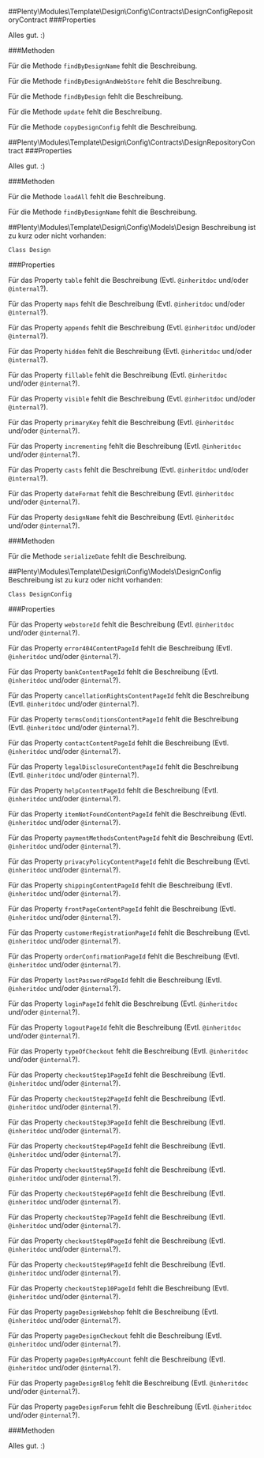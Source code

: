 ##Plenty\Modules\Template\Design\Config\Contracts\DesignConfigRepositoryContract
###Properties

Alles gut. :)

###Methoden

Für die Methode `findByDesignName` fehlt die Beschreibung.

Für die Methode `findByDesignAndWebStore` fehlt die Beschreibung.

Für die Methode `findByDesign` fehlt die Beschreibung.

Für die Methode `update` fehlt die Beschreibung.

Für die Methode `copyDesignConfig` fehlt die Beschreibung.

##Plenty\Modules\Template\Design\Config\Contracts\DesignRepositoryContract
###Properties

Alles gut. :)

###Methoden

Für die Methode `loadAll` fehlt die Beschreibung.

Für die Methode `findByDesignName` fehlt die Beschreibung.

##Plenty\Modules\Template\Design\Config\Models\Design
Beschreibung ist zu kurz oder nicht vorhanden:

    Class Design

###Properties

Für das Property `table` fehlt die Beschreibung (Evtl. `@inheritdoc` und/oder `@internal`?).

Für das Property `maps` fehlt die Beschreibung (Evtl. `@inheritdoc` und/oder `@internal`?).

Für das Property `appends` fehlt die Beschreibung (Evtl. `@inheritdoc` und/oder `@internal`?).

Für das Property `hidden` fehlt die Beschreibung (Evtl. `@inheritdoc` und/oder `@internal`?).

Für das Property `fillable` fehlt die Beschreibung (Evtl. `@inheritdoc` und/oder `@internal`?).

Für das Property `visible` fehlt die Beschreibung (Evtl. `@inheritdoc` und/oder `@internal`?).

Für das Property `primaryKey` fehlt die Beschreibung (Evtl. `@inheritdoc` und/oder `@internal`?).

Für das Property `incrementing` fehlt die Beschreibung (Evtl. `@inheritdoc` und/oder `@internal`?).

Für das Property `casts` fehlt die Beschreibung (Evtl. `@inheritdoc` und/oder `@internal`?).

Für das Property `dateFormat` fehlt die Beschreibung (Evtl. `@inheritdoc` und/oder `@internal`?).

Für das Property `designName` fehlt die Beschreibung (Evtl. `@inheritdoc` und/oder `@internal`?).

###Methoden

Für die Methode `serializeDate` fehlt die Beschreibung.

##Plenty\Modules\Template\Design\Config\Models\DesignConfig
Beschreibung ist zu kurz oder nicht vorhanden:

    Class DesignConfig

###Properties

Für das Property `webstoreId` fehlt die Beschreibung (Evtl. `@inheritdoc` und/oder `@internal`?).

Für das Property `error404ContentPageId` fehlt die Beschreibung (Evtl. `@inheritdoc` und/oder `@internal`?).

Für das Property `bankContentPageId` fehlt die Beschreibung (Evtl. `@inheritdoc` und/oder `@internal`?).

Für das Property `cancellationRightsContentPageId` fehlt die Beschreibung (Evtl. `@inheritdoc` und/oder `@internal`?).

Für das Property `termsConditionsContentPageId` fehlt die Beschreibung (Evtl. `@inheritdoc` und/oder `@internal`?).

Für das Property `contactContentPageId` fehlt die Beschreibung (Evtl. `@inheritdoc` und/oder `@internal`?).

Für das Property `legalDisclosureContentPageId` fehlt die Beschreibung (Evtl. `@inheritdoc` und/oder `@internal`?).

Für das Property `helpContentPageId` fehlt die Beschreibung (Evtl. `@inheritdoc` und/oder `@internal`?).

Für das Property `itemNotFoundContentPageId` fehlt die Beschreibung (Evtl. `@inheritdoc` und/oder `@internal`?).

Für das Property `paymentMethodsContentPageId` fehlt die Beschreibung (Evtl. `@inheritdoc` und/oder `@internal`?).

Für das Property `privacyPolicyContentPageId` fehlt die Beschreibung (Evtl. `@inheritdoc` und/oder `@internal`?).

Für das Property `shippingContentPageId` fehlt die Beschreibung (Evtl. `@inheritdoc` und/oder `@internal`?).

Für das Property `frontPageContentPageId` fehlt die Beschreibung (Evtl. `@inheritdoc` und/oder `@internal`?).

Für das Property `customerRegistrationPageId` fehlt die Beschreibung (Evtl. `@inheritdoc` und/oder `@internal`?).

Für das Property `orderConfirmationPageId` fehlt die Beschreibung (Evtl. `@inheritdoc` und/oder `@internal`?).

Für das Property `lostPasswordPageId` fehlt die Beschreibung (Evtl. `@inheritdoc` und/oder `@internal`?).

Für das Property `loginPageId` fehlt die Beschreibung (Evtl. `@inheritdoc` und/oder `@internal`?).

Für das Property `logoutPageId` fehlt die Beschreibung (Evtl. `@inheritdoc` und/oder `@internal`?).

Für das Property `typeOfCheckout` fehlt die Beschreibung (Evtl. `@inheritdoc` und/oder `@internal`?).

Für das Property `checkoutStep1PageId` fehlt die Beschreibung (Evtl. `@inheritdoc` und/oder `@internal`?).

Für das Property `checkoutStep2PageId` fehlt die Beschreibung (Evtl. `@inheritdoc` und/oder `@internal`?).

Für das Property `checkoutStep3PageId` fehlt die Beschreibung (Evtl. `@inheritdoc` und/oder `@internal`?).

Für das Property `checkoutStep4PageId` fehlt die Beschreibung (Evtl. `@inheritdoc` und/oder `@internal`?).

Für das Property `checkoutStep5PageId` fehlt die Beschreibung (Evtl. `@inheritdoc` und/oder `@internal`?).

Für das Property `checkoutStep6PageId` fehlt die Beschreibung (Evtl. `@inheritdoc` und/oder `@internal`?).

Für das Property `checkoutStep7PageId` fehlt die Beschreibung (Evtl. `@inheritdoc` und/oder `@internal`?).

Für das Property `checkoutStep8PageId` fehlt die Beschreibung (Evtl. `@inheritdoc` und/oder `@internal`?).

Für das Property `checkoutStep9PageId` fehlt die Beschreibung (Evtl. `@inheritdoc` und/oder `@internal`?).

Für das Property `checkoutStep10PageId` fehlt die Beschreibung (Evtl. `@inheritdoc` und/oder `@internal`?).

Für das Property `pageDesignWebshop` fehlt die Beschreibung (Evtl. `@inheritdoc` und/oder `@internal`?).

Für das Property `pageDesignCheckout` fehlt die Beschreibung (Evtl. `@inheritdoc` und/oder `@internal`?).

Für das Property `pageDesignMyAccount` fehlt die Beschreibung (Evtl. `@inheritdoc` und/oder `@internal`?).

Für das Property `pageDesignBlog` fehlt die Beschreibung (Evtl. `@inheritdoc` und/oder `@internal`?).

Für das Property `pageDesignForum` fehlt die Beschreibung (Evtl. `@inheritdoc` und/oder `@internal`?).

###Methoden

Alles gut. :)

